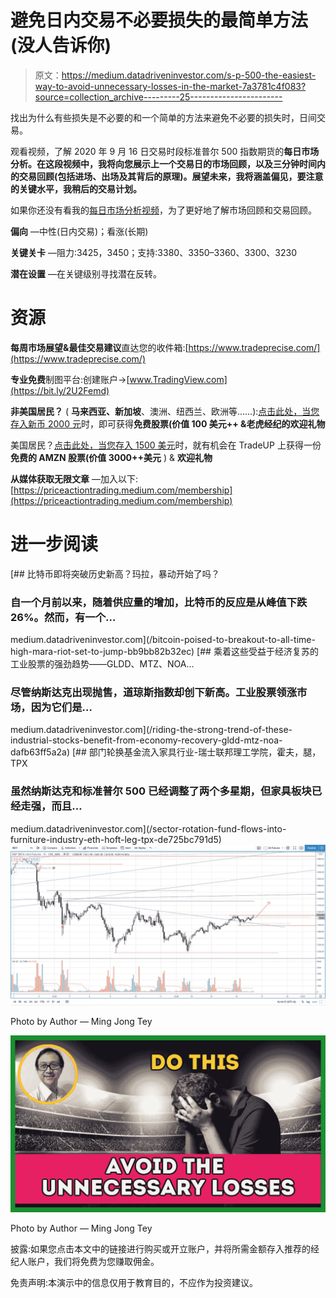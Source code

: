 # 避免日内交易不必要损失的最简单方法(没人告诉你)

> 原文：<https://medium.datadriveninvestor.com/s-p-500-the-easiest-way-to-avoid-unnecessary-losses-in-the-market-7a3781c4f083?source=collection_archive---------25----------------------->

找出为什么有些损失是不必要的和一个简单的方法来避免不必要的损失时，日间交易。

观看视频，了解 2020 年 9 月 16 日交易时段标准普尔 500 指数期货的**每日市场分析。在这段视频中，我将向您展示上一个交易日的市场回顾，以及三分钟时间内的交易回顾(包括进场、出场及其背后的原理)。展望未来，我将涵盖偏见，要注意的关键水平，我稍后的交易计划。**

如果你还没有看我的[每日市场分析视频](https://youtu.be/IEcj2NH53sk)，为了更好地了解市场回顾和交易回顾。

**偏向** —中性(日内交易)；看涨(长期)

**关键关卡** —阻力:3425，3450；支持:3380、3350–3360、3300、3230

**潜在设置** —在关键级别寻找潜在反转。

# 资源

**每周市场展望&最佳交易建议**直达您的收件箱:[https://www.tradeprecise.com/](https://www.tradeprecise.com/)

**专业免费**制图平台:创建账户→[www.TradingView.com](https://bit.ly/2U2Femd)

**非美国居民？** ( **马来西亚、新加坡**、澳洲、纽西兰、欧洲等……):[点击此处，当您存入新币 2000 元](https://ji.hn/sgtiger)时，即可获得**免费股票(价值 100 美元++ &老虎经纪的欢迎礼物**

美国居民？[点击此处，当您存入 1500 美元](https://ji.hn/ustradeup)时，就有机会在 TradeUP 上获得一份**免费的 AMZN 股票(价值 3000++美元** ) & **欢迎礼物**

**从媒体获取无限文章** —加入以下:[https://priceactiontrading.medium.com/membership](https://priceactiontrading.medium.com/membership)

# 进一步阅读

[](/bitcoin-poised-to-breakout-to-all-time-high-mara-riot-set-to-jump-bb9bb82b32ec) [## 比特币即将突破历史新高？玛拉，暴动开始了吗？

### 自一个月前以来，随着供应量的增加，比特币的反应是从峰值下跌 26%。然而，有一个…

medium.datadriveninvestor.com](/bitcoin-poised-to-breakout-to-all-time-high-mara-riot-set-to-jump-bb9bb82b32ec) [](/riding-the-strong-trend-of-these-industrial-stocks-benefit-from-economy-recovery-gldd-mtz-noa-dafb63ff5a2a) [## 乘着这些受益于经济复苏的工业股票的强劲趋势——GLDD、MTZ、NOA…

### 尽管纳斯达克出现抛售，道琼斯指数却创下新高。工业股票领涨市场，因为它们是…

medium.datadriveninvestor.com](/riding-the-strong-trend-of-these-industrial-stocks-benefit-from-economy-recovery-gldd-mtz-noa-dafb63ff5a2a) [](/sector-rotation-fund-flows-into-furniture-industry-eth-hoft-leg-tpx-de725bc791d5) [## 部门轮换基金流入家具行业-瑞士联邦理工学院，霍夫，腿，TPX

### 虽然纳斯达克和标准普尔 500 已经调整了两个多星期，但家具板块已经走强，而且…

medium.datadriveninvestor.com](/sector-rotation-fund-flows-into-furniture-industry-eth-hoft-leg-tpx-de725bc791d5) ![](img/33117c3a3b60aa7ef66a5752d277d0d8.png)

Photo by Author — Ming Jong Tey

![](img/869e73b9f18299f1708705574c35b4d2.png)

Photo by Author — Ming Jong Tey

披露:如果您点击本文中的链接进行购买或开立账户，并将所需金额存入推荐的经纪人账户，我们将免费为您赚取佣金。

免责声明:本演示中的信息仅用于教育目的，不应作为投资建议。